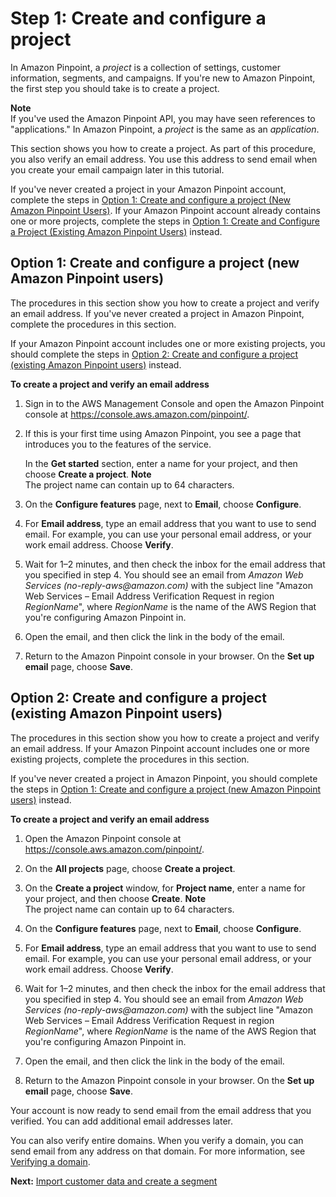 # Step 1: Create and configure a project<a name="gettingstarted-create-project"></a>

In Amazon Pinpoint, a *project* is a collection of settings, customer information, segments, and campaigns\. If you're new to Amazon Pinpoint, the first step you should take is to create a project\.

**Note**  
If you've used the Amazon Pinpoint API, you may have seen references to "applications\." In Amazon Pinpoint, a *project* is the same as an *application*\.

This section shows you how to create a project\. As part of this procedure, you also verify an email address\. You use this address to send email when you create your email campaign later in this tutorial\.

If you've never created a project in your Amazon Pinpoint account, complete the steps in [Option 1: Create and configure a project \(New Amazon Pinpoint Users\)](#gettingstarted-create-project-new-user)\. If your Amazon Pinpoint account already contains one or more projects, complete the steps in [Option 1: Create and Configure a Project \(Existing Amazon Pinpoint Users\)](#gettingstarted-create-project-existing-user) instead\.

## Option 1: Create and configure a project \(new Amazon Pinpoint users\)<a name="gettingstarted-create-project-new-user"></a>

The procedures in this section show you how to create a project and verify an email address\. If you've never created a project in Amazon Pinpoint, complete the procedures in this section\.

If your Amazon Pinpoint account includes one or more existing projects, you should complete the steps in [Option 2: Create and configure a project \(existing Amazon Pinpoint users\)](#gettingstarted-create-project-existing-user) instead\.

**To create a project and verify an email address**

1. Sign in to the AWS Management Console and open the Amazon Pinpoint console at [https://console\.aws\.amazon\.com/pinpoint/](https://console.aws.amazon.com/pinpoint/)\.

1. If this is your first time using Amazon Pinpoint, you see a page that introduces you to the features of the service\.

   In the **Get started** section, enter a name for your project, and then choose **Create a project**\.
**Note**  
The project name can contain up to 64 characters\.

1. On the **Configure features** page, next to **Email**, choose **Configure**\.

1. For **Email address**, type an email address that you want to use to send email\. For example, you can use your personal email address, or your work email address\. Choose **Verify**\.

1. Wait for 1–2 minutes, and then check the inbox for the email address that you specified in step 4\. You should see an email from *Amazon Web Services \(no\-reply\-aws@amazon\.com\)* with the subject line "Amazon Web Services – Email Address Verification Request in region *RegionName*", where *RegionName* is the name of the AWS Region that you're configuring Amazon Pinpoint in\.

1. Open the email, and then click the link in the body of the email\.

1. Return to the Amazon Pinpoint console in your browser\. On the **Set up email** page, choose **Save**\.

## Option 2: Create and configure a project \(existing Amazon Pinpoint users\)<a name="gettingstarted-create-project-existing-user"></a>

The procedures in this section show you how to create a project and verify an email address\. If your Amazon Pinpoint account includes one or more existing projects, complete the procedures in this section\.

If you've never created a project in Amazon Pinpoint, you should complete the steps in [Option 1: Create and configure a project \(new Amazon Pinpoint users\)](#gettingstarted-create-project-new-user) instead\.

**To create a project and verify an email address**

1. Open the Amazon Pinpoint console at [https://console\.aws\.amazon\.com/pinpoint/](https://console.aws.amazon.com/pinpoint/)\.

1. On the **All projects** page, choose **Create a project**\.

1. On the **Create a project** window, for **Project name**, enter a name for your project, and then choose **Create**\.
**Note**  
The project name can contain up to 64 characters\.

1. On the **Configure features** page, next to **Email**, choose **Configure**\.

1. For **Email address**, type an email address that you want to use to send email\. For example, you can use your personal email address, or your work email address\. Choose **Verify**\.

1. Wait for 1–2 minutes, and then check the inbox for the email address that you specified in step 4\. You should see an email from *Amazon Web Services \(no\-reply\-aws@amazon\.com\)* with the subject line "Amazon Web Services – Email Address Verification Request in region *RegionName*", where *RegionName* is the name of the AWS Region that you're configuring Amazon Pinpoint in\.

1. Open the email, and then click the link in the body of the email\.

1. Return to the Amazon Pinpoint console in your browser\. On the **Set up email** page, choose **Save**\.

Your account is now ready to send email from the email address that you verified\. You can add additional email addresses later\.

You can also verify entire domains\. When you verify a domain, you can send email from any address on that domain\. For more information, see [Verifying a domain](channels-email-manage-verify.md#channels-email-manage-verify-domain)\.

**Next:** [Import customer data and create a segment](gettingstarted-import-customer-data.md)